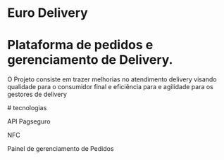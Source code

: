 # Euro Delivery

<h1>Plataforma de pedidos e gerenciamento de Delivery.</h1>
<p>O Projeto consiste em trazer melhorias no atendimento delivery visando qualidade para o consumidor final e eficiência para e agilidade para os gestores de delivery</p>
# tecnologias 
<p>API Pagseguro</p>
<p>NFC</p>
<p>Painel de gerenciamento de Pedidos</p>